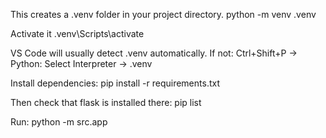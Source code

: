 This creates a .venv folder in your project directory.
python -m venv .venv

Activate it
.venv\Scripts\activate

VS Code will usually detect .venv automatically. If not:
Ctrl+Shift+P → Python: Select Interpreter → .venv

Install dependencies:
pip install -r requirements.txt

Then check that flask is installed there:
pip list

Run:
python -m src.app
